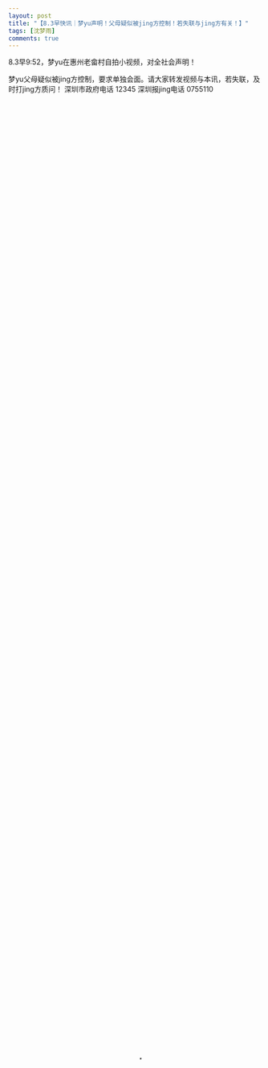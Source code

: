 ```yaml
---
layout: post
title: "【8.3早快讯｜梦yu声明！父母疑似被jing方控制！若失联与jing方有关！】"
tags: [沈梦雨]
comments: true
---
```


8.3早9:52，梦yu在惠州老畲村自拍小视频，对全社会声明！

梦yu父母疑似被jing方控制，要求单独会面。请大家转发视频与本讯，若失联，及时打jing方质问！
深圳市政府电话 12345
深圳报jing电话 0755110

<div id="a1" class="dplayer"><video src="https://cloud189-nj.oos-js.ctyunapi.cn/a2660456-5e14-44a3-acac-420e7d77d3a1?x-amz-UFID=1152612473395026&amp;x-amz-FSIZE=9524879&amp;response-content-type=video/mp4&amp;Expires=1533298015&amp;x-amz-UID=629396471&amp;response-content-disposition=attachment%3Bfilename%3D%22ac50681bc9be0d0aa1485d8c55ebf779.mp4%22&amp;AWSAccessKeyId=ad2d051c334eb8bbf4c1&amp;x-amz-CLOUDTYPEIN=PERSON&amp;Signature=dvks2Dki66TvIN0kW7eCH738mks%3D" controls="controls" autoplay="autoplay" poster="loading.gif" x-webkit-airplay="allow" width="100%" height="100%"></video></div>

